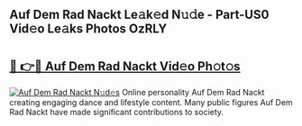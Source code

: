 ## Auf Dem Rad Nackt Le𝚊k𝚎d N𝚞𝚍e - Part-US0 Vid𝚎o Le𝚊ks Photos OzRLY

# <h2><a href="http://fb9vkj.evod.top/?m=Auf+Dem+Rad+Nackt">🔗 👉🔴 Auf Dem Rad Nackt Vid𝚎o Ph𝚘t𝚘s</a></h2>

[![Auf Dem Rad Nackt N𝚞d𝚎s](https://i.imgur.com/8V9OHl7.gif)](http://fb9vkj.evod.top/?m=Auf+Dem+Rad+Nackt)
Online personality Auf Dem Rad Nackt creating engaging dance and lifestyle content. Many public figures Auf Dem Rad Nackt have made significant contributions to society. 
